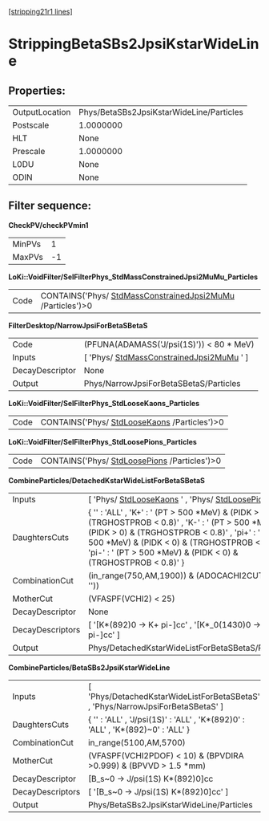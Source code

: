 [[stripping21r1 lines]](./stripping21r1-leptonic)

# StrippingBetaSBs2JpsiKstarWideLine

## Properties:

|                |                                          |
|----------------|------------------------------------------|
| OutputLocation | Phys/BetaSBs2JpsiKstarWideLine/Particles |
| Postscale      | 1.0000000                                |
| HLT            | None                                     |
| Prescale       | 1.0000000                                |
| L0DU           | None                                     |
| ODIN           | None                                     |

## Filter sequence:

**CheckPV/checkPVmin1**

|        |     |
|--------|-----|
| MinPVs | 1   |
| MaxPVs | -1  |

**LoKi::VoidFilter/SelFilterPhys_StdMassConstrainedJpsi2MuMu_Particles**

|      |                                                                                                            |
|------|------------------------------------------------------------------------------------------------------------|
| Code | CONTAINS('Phys/ [StdMassConstrainedJpsi2MuMu](./stripping21r1-stdmassconstrainedjpsi2mumu) /Particles')\>0 |

**FilterDesktop/NarrowJpsiForBetaSBetaS**

|                 |                                                                                           |
|-----------------|-------------------------------------------------------------------------------------------|
| Code            | (PFUNA(ADAMASS('J/psi(1S)')) \< 80 \* MeV)                                                |
| Inputs          | [ 'Phys/ [StdMassConstrainedJpsi2MuMu](./stripping21r1-stdmassconstrainedjpsi2mumu) ' ] |
| DecayDescriptor | None                                                                                      |
| Output          | Phys/NarrowJpsiForBetaSBetaS/Particles                                                    |

**LoKi::VoidFilter/SelFilterPhys_StdLooseKaons_Particles**

|      |                                                                                |
|------|--------------------------------------------------------------------------------|
| Code | CONTAINS('Phys/ [StdLooseKaons](./stripping21r1-stdloosekaons) /Particles')\>0 |

**LoKi::VoidFilter/SelFilterPhys_StdLoosePions_Particles**

|      |                                                                                |
|------|--------------------------------------------------------------------------------|
| Code | CONTAINS('Phys/ [StdLoosePions](./stripping21r1-stdloosepions) /Particles')\>0 |

**CombineParticles/DetachedKstarWideListForBetaSBetaS**

|                  |                                                                                                                                                                                                                                                                                              |
|------------------|----------------------------------------------------------------------------------------------------------------------------------------------------------------------------------------------------------------------------------------------------------------------------------------------|
| Inputs           | [ 'Phys/ [StdLooseKaons](./stripping21r1-stdloosekaons) ' , 'Phys/ [StdLoosePions](./stripping21r1-stdloosepions) ' ]                                                                                                                                                                      |
| DaughtersCuts    | { '' : 'ALL' , 'K+' : ' (PT \> 500 \*MeV) & (PIDK \> 0) & (TRGHOSTPROB \< 0.8)' , 'K-' : ' (PT \> 500 \*MeV) & (PIDK \> 0) & (TRGHOSTPROB \< 0.8)' , 'pi+' : ' (PT \> 500 \*MeV) & (PIDK \< 0) & (TRGHOSTPROB \< 0.8)' , 'pi-' : ' (PT \> 500 \*MeV) & (PIDK \< 0) & (TRGHOSTPROB \< 0.8)' } |
| CombinationCut   | (in_range(750,AM,1900)) & (ADOCACHI2CUT(30, ''))                                                                                                                                                                                                                                             |
| MotherCut        | (VFASPF(VCHI2) \< 25)                                                                                                                                                                                                                                                                        |
| DecayDescriptor  | None                                                                                                                                                                                                                                                                                         |
| DecayDescriptors | [ '[K\*(892)0 -\> K+ pi-]cc' , '[K\*\_0(1430)0 -\> K+ pi-]cc' ]                                                                                                                                                                                                                        |
| Output           | Phys/DetachedKstarWideListForBetaSBetaS/Particles                                                                                                                                                                                                                                            |

**CombineParticles/BetaSBs2JpsiKstarWideLine**

|                  |                                                                                    |
|------------------|------------------------------------------------------------------------------------|
| Inputs           | [ 'Phys/DetachedKstarWideListForBetaSBetaS' , 'Phys/NarrowJpsiForBetaSBetaS' ]   |
| DaughtersCuts    | { '' : 'ALL' , 'J/psi(1S)' : 'ALL' , 'K\*(892)0' : 'ALL' , 'K\*(892)\~0' : 'ALL' } |
| CombinationCut   | in_range(5100,AM,5700)                                                             |
| MotherCut        | (VFASPF(VCHI2PDOF) \< 10) & (BPVDIRA \>0.999) & (BPVVD \> 1.5 \*mm)                |
| DecayDescriptor  | [B_s\~0 -\> J/psi(1S) K\*(892)0]cc                                               |
| DecayDescriptors | [ '[B_s\~0 -\> J/psi(1S) K\*(892)0]cc' ]                                       |
| Output           | Phys/BetaSBs2JpsiKstarWideLine/Particles                                           |
